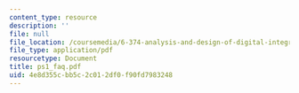 ```yaml
---
content_type: resource
description: ''
file: null
file_location: /coursemedia/6-374-analysis-and-design-of-digital-integrated-circuits-fall-2003/4e8d355cbb5c2c012df0f90fd7983248_ps1_faq.pdf
file_type: application/pdf
resourcetype: Document
title: ps1_faq.pdf
uid: 4e8d355c-bb5c-2c01-2df0-f90fd7983248
---
```

